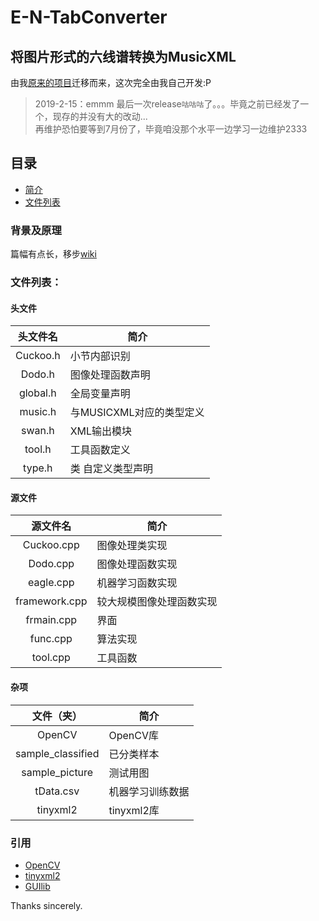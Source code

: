 # E-N-TabConverter
## 将图片形式的六线谱转换为MusicXML

由我[原来的项目](https://github.com/EscapeLand/ELand-chordConverter)迁移而来，这次完全由我自己开发:P

> 2019-2-15：emmm 最后一次release`咕咕咕`了。。。毕竟之前已经发了一个，现存的并没有大的改动...			
> 再维护恐怕要等到7月份了，毕竟咱没那个水平一边学习一边维护2333

## 目录

  * [简介](#背景及原理)
  * [文件列表](#文件列表)

### 背景及原理

  篇幅有点长，移步[wiki](https://github.com/YuanWangZhe/E-N-TabConverter/wiki/原理)

### 文件列表：

#### 头文件

|头文件名      |简介                         |
|:-----------:|-----------------------------|
|Cuckoo.h     |小节内部识别                  |
|Dodo.h       |图像处理函数声明                |
|global.h     |全局变量声明                  |
|music.h      |与MUSICXML对应的类型定义       |
|swan.h       |XML输出模块                   |
|tool.h       |工具函数定义                   |
|type.h       |类 自定义类型声明              |

#### 源文件

|源文件名      |简介                          |
|:-----------:|------------------------------|
|Cuckoo.cpp   |图像处理类实现                  |
|Dodo.cpp     |图像处理函数实现                |
|eagle.cpp    |机器学习函数实现                |
|framework.cpp|较大规模图像处理函数实现          |
|frmain.cpp   |界面                           |
|func.cpp     |算法实现                       |
|tool.cpp     |工具函数                       |

#### 杂项

|文件（夹）         |简介                          |
|:---------------:|------------------------------|
|OpenCV           |OpenCV库                     |
|sample_classified|已分类样本                     |
|sample_picture   |测试用图                      |
|tData.csv        |机器学习训练数据                |
|tinyxml2         |tinyxml2库                     |

### 引用

* [OpenCV](https://github.com/opencv/opencv)
* [tinyxml2](https://github.com/leethomason/tinyxml2)
* [GUIlib](https://github.com/YuanWangZhe/GUIlib)

Thanks sincerely.
